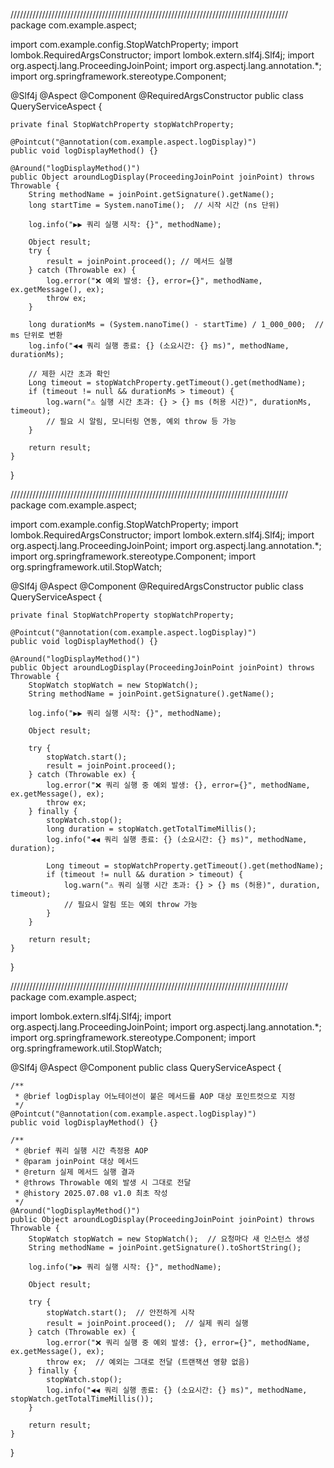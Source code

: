 ////////////////////////////////////////////////////////////////////////////////////////
package com.example.aspect;

import com.example.config.StopWatchProperty;
import lombok.RequiredArgsConstructor;
import lombok.extern.slf4j.Slf4j;
import org.aspectj.lang.ProceedingJoinPoint;
import org.aspectj.lang.annotation.*;
import org.springframework.stereotype.Component;

@Slf4j
@Aspect
@Component
@RequiredArgsConstructor
public class QueryServiceAspect {

    private final StopWatchProperty stopWatchProperty;

    @Pointcut("@annotation(com.example.aspect.logDisplay)")
    public void logDisplayMethod() {}

    @Around("logDisplayMethod()")
    public Object aroundLogDisplay(ProceedingJoinPoint joinPoint) throws Throwable {
        String methodName = joinPoint.getSignature().getName();
        long startTime = System.nanoTime();  // 시작 시간 (ns 단위)

        log.info("▶▶ 쿼리 실행 시작: {}", methodName);

        Object result;
        try {
            result = joinPoint.proceed(); // 메서드 실행
        } catch (Throwable ex) {
            log.error("❌ 예외 발생: {}, error={}", methodName, ex.getMessage(), ex);
            throw ex;
        }

        long durationMs = (System.nanoTime() - startTime) / 1_000_000;  // ms 단위로 변환
        log.info("◀◀ 쿼리 실행 종료: {} (소요시간: {} ms)", methodName, durationMs);

        // 제한 시간 초과 확인
        Long timeout = stopWatchProperty.getTimeout().get(methodName);
        if (timeout != null && durationMs > timeout) {
            log.warn("⚠️ 실행 시간 초과: {} > {} ms (허용 시간)", durationMs, timeout);
            // 필요 시 알림, 모니터링 연동, 예외 throw 등 가능
        }

        return result;
    }
}


////////////////////////////////////////////////////////////////////////////////////////
package com.example.aspect;

import com.example.config.StopWatchProperty;
import lombok.RequiredArgsConstructor;
import lombok.extern.slf4j.Slf4j;
import org.aspectj.lang.ProceedingJoinPoint;
import org.aspectj.lang.annotation.*;
import org.springframework.stereotype.Component;
import org.springframework.util.StopWatch;

@Slf4j
@Aspect
@Component
@RequiredArgsConstructor
public class QueryServiceAspect {

    private final StopWatchProperty stopWatchProperty;

    @Pointcut("@annotation(com.example.aspect.logDisplay)")
    public void logDisplayMethod() {}

    @Around("logDisplayMethod()")
    public Object aroundLogDisplay(ProceedingJoinPoint joinPoint) throws Throwable {
        StopWatch stopWatch = new StopWatch();
        String methodName = joinPoint.getSignature().getName();

        log.info("▶▶ 쿼리 실행 시작: {}", methodName);

        Object result;

        try {
            stopWatch.start();
            result = joinPoint.proceed();
        } catch (Throwable ex) {
            log.error("❌ 쿼리 실행 중 예외 발생: {}, error={}", methodName, ex.getMessage(), ex);
            throw ex;
        } finally {
            stopWatch.stop();
            long duration = stopWatch.getTotalTimeMillis();
            log.info("◀◀ 쿼리 실행 종료: {} (소요시간: {} ms)", methodName, duration);

            Long timeout = stopWatchProperty.getTimeout().get(methodName);
            if (timeout != null && duration > timeout) {
                log.warn("⚠ 쿼리 실행 시간 초과: {} > {} ms (허용)", duration, timeout);
                // 필요시 알림 또는 예외 throw 가능
            }
        }

        return result;
    }
}

////////////////////////////////////////////////////////////////////////////////////////
package com.example.aspect;

import lombok.extern.slf4j.Slf4j;
import org.aspectj.lang.ProceedingJoinPoint;
import org.aspectj.lang.annotation.*;
import org.springframework.stereotype.Component;
import org.springframework.util.StopWatch;

@Slf4j
@Aspect
@Component
public class QueryServiceAspect {

    /**
     * @brief logDisplay 어노테이션이 붙은 메서드를 AOP 대상 포인트컷으로 지정
     */
    @Pointcut("@annotation(com.example.aspect.logDisplay)")
    public void logDisplayMethod() {}

    /**
     * @brief 쿼리 실행 시간 측정용 AOP
     * @param joinPoint 대상 메서드
     * @return 실제 메서드 실행 결과
     * @throws Throwable 예외 발생 시 그대로 전달
     * @history 2025.07.08 v1.0 최초 작성
     */
    @Around("logDisplayMethod()")
    public Object aroundLogDisplay(ProceedingJoinPoint joinPoint) throws Throwable {
        StopWatch stopWatch = new StopWatch();  // 요청마다 새 인스턴스 생성
        String methodName = joinPoint.getSignature().toShortString();

        log.info("▶▶ 쿼리 실행 시작: {}", methodName);

        Object result;

        try {
            stopWatch.start();  // 안전하게 시작
            result = joinPoint.proceed();  // 실제 쿼리 실행
        } catch (Throwable ex) {
            log.error("❌ 쿼리 실행 중 예외 발생: {}, error={}", methodName, ex.getMessage(), ex);
            throw ex;  // 예외는 그대로 전달 (트랜잭션 영향 없음)
        } finally {
            stopWatch.stop();
            log.info("◀◀ 쿼리 실행 종료: {} (소요시간: {} ms)", methodName, stopWatch.getTotalTimeMillis());
        }

        return result;
    }
}


